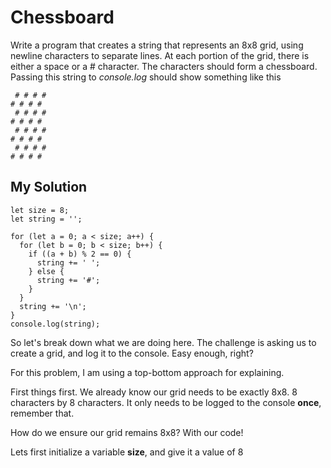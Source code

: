 # Chessboard

Write a program that creates a string that represents an 8x8 grid, using newline characters to separate lines. At each portion of the grid, there is either a space or a # character. The characters should form a chessboard. Passing this string to *console.log* should show something like this
```
 # # # #
# # # # 
 # # # #
# # # # 
 # # # #
# # # # 
 # # # #
# # # # 
```

## My Solution

```
let size = 8;
let string = '';

for (let a = 0; a < size; a++) {
  for (let b = 0; b < size; b++) {
    if ((a + b) % 2 == 0) {
      string += ' ';
    } else {
      string += '#';
    }
  }
  string += '\n';
}
console.log(string);
```

So let's break down what we are doing here. The challenge is asking us to create a grid, and log it to the console. Easy enough, right?

For this problem, I am using a top-bottom approach for explaining. 

First things first. We already know our grid needs to be exactly 8x8. 8 characters by 8 characters. It only needs to be logged to the console **once**, remember that. 

How do we ensure our grid remains 8x8? With our code!

Lets first initialize a variable **size**, and give it a value of 8


